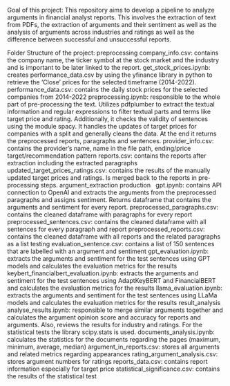 
Goal of this project:
This repository aims to develop a pipeline to analyze arguments in financial analyst reports. This involves the extraction of text from PDFs, the extraction of arguments and their sentiment as well as the analysis of arguments across industries and ratings as well as the difference between successful and unsuccessful reports.

Folder Structure of the project:
preprocessing
    company_info.csv: contains the company name, the ticker symbol at the stock market and the industry and is important to be later linked to the report.
    get_stock_prices.ipynb: creates performance_data.csv by using the yfinance library in python to retrieve the ‘Close’ prices for the selected timeframe (2014-2022).
    performance_data.csv: contains the daily stock prices for the selected companies from 2014-2022
    preprocessing.ipynb: responsible to the whole part of pre-processing the text. Utilizes pdfplumber to extract the textual information and regular expressions to filter textual parts and terms like target price and rating. Additionally, it checks the validity of sentences using the module spacy. It handles the updates of target prices for companies with a split and generally cleans the data. At the end it returns the preprocessed reports, paragraphs and sentences.
    provider_info.csv: contains the provider’s name, name in the file path, ending/price target/recommendation pattern
    reports.csv: contains the reports after extraction including the extracted paragraphs
    updated_target_prices_ratings.csv: contains the results of the manually updated target prices and ratings. Is merged back to the reports in pre-processing steps.
argument_extraction
    production
        gpt.ipynb: contains API connection to OpenAI and extracts the arguments from the preprocessed paragraphs and assigns sentiment. Returns dataframe that contains the arguments and sentiment for every report.
        preprocessed_paragraphs.csv: contains the cleaned dataframe with paragraphs for every report
        preprocessed_sentences.csv: contains the cleaned dataframe with all sentences for every paragraph and report
        preprocessed_reports.csv: contains the cleaned dataframe with all reports and the related paragraphs as a list
    testing
        evaluation_sentence.csv: contains a list of 150 sentences that are labelled with an argument and sentiment
        gpt_evaluation.ipynb: extracts the arguments and sentiment for the test sentences using GPT models and calculates the evaluation metrics for the results
        keybert_financialbert_evaluation.ipynb: extracts the arguments and sentiment for the test sentences using AdaptKeyBERT and FinancialBERT and calculates the evaluation metrics for the results
        llama_evaluation.ipynb: extracts the arguments and sentiment for the test sentences using LLaMa models and calculates the evaluation metrics for the results
result_analysis
    analyse_results.ipynb: responsible to merge similar arguments together and calculates the argument opinion score and accuracy for reports and arguments. Also, reviews the results for industry and ratings. For the statistical tests the library scipy.stats is used.
    documents_analysis.ipynb: calculates the statistics for the documents regarding the pages (maximum, minimum, average, median)
    argument_in_reports.csv: stores all arguments and related metrics regarding appearances
    rating_argument_analysis.csv: stores argument numbers for ratings
    reports_data.csv: contains report information especially for target price
    statistical_significance.csv: contains the results of the statistical test